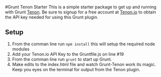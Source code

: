#Grunt Tenon Starter
This is a simple starter package to get up and running with Grunt [Tenon](http://www.tenon.io/register.php). Be sure to signup for a free account at [Tenon.io](http://www.tenon.io/register.php) to obtain the API key needed for using this Grunt plugin.

## Setup
1. From the comman line run ``npm install`` this will setup the required node modules
2. Add your Tenon.io API Key to the Gruntfile.js on line #19
3. From the comman line run ``grunt`` to start up Grunt.
4. Make edits to the index.html file and watch Grunt-Tenon work its magic.  Keep you eyes on the terminal for output from the Tenon plugin.



